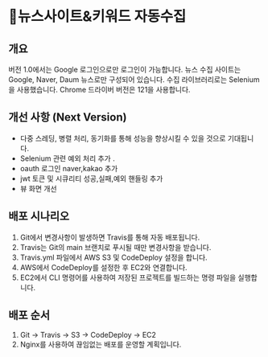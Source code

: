 # 뉴스사이트&키워드 자동수집

## 개요
버전 1.0에서는 Google 로그인으로만 로그인이 가능합니다.
뉴스 수집 사이트는 Google, Naver, Daum 뉴스로만 구성되어 있습니다.
수집 라이브러리로는 Selenium을 사용했습니다.
Chrome 드라이버 버전은 121을 사용합니다.

## 개선 사항 (Next Version)
- 다중 스레딩, 병렬 처리, 동기화를 통해 성능을 향상시킬 수 있을 것으로 기대됩니다.
- Selenium 관련 예외 처리 추가 .
- oauth 로그인 naver,kakao 추가
- jwt 토큰 및 시큐리티 성공,실패,예외 핸들링 추가
- 뷰 화면 개선 

## 배포 시나리오
1. Git에서 변경사항이 발생하면 Travis를 통해 자동 배포됩니다.
2. Travis는 Git의 main 브랜치로 푸시될 때만 변경사항을 받습니다.
3. Travis.yml 파일에서 AWS S3 및 CodeDeploy 설정을 합니다.
4. AWS에서 CodeDeploy를 설정한 후 EC2와 연결합니다.
5. EC2에서 CLI 명령어를 사용하여 저장된 프로젝트를 빌드하는 명령 파일을 실행합니다.

## 배포 순서
1. Git → Travis → S3 → CodeDeploy → EC2
2. Nginx를 사용하여 끊임없는 배포를 운영할 계획입니다.
